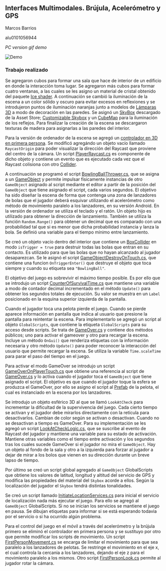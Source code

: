 ## Interfaces Multimodales. Brújula, Acelerómetro y GPS

Marcos Barrios

alu0101056944

*PC version gif demo*

![Demo](assets/demo.gif)


### Trabajo realizado

Se agregaron cubos para formar una sala que hace de interior de un edificio en donde la interacción toma lugar. Se agregaron más cubos para formar cuatro ventanas, a las cuales se les asigno un material de cristal obtenido del paquete [Ice shader](https://assetstore.unity.com/packages/vfx/shaders/ice-shader-tutorial-91432). A continuación se cambió la iluminación de la escena a un color sólido y oscuro para evitar excesos en reflexiones y se introdujeron puntos de iluminación naranjas junto a modelos de [Lámparas 3D](https://assetstore.unity.com/packages/p/free-pbr-lamps-70181) a modo de decoración en las paredes. Se asignó un [SkyBox](https://docs.unity3d.com/es/530/Manual/class-Skybox.html) descargado de la Asset Store; [Customizable Skybox](https://assetstore.unity.com/packages/p/customizable-skybox-174576) y un [CubeMap](https://docs.unity3d.com/Manual/class-Cubemap.html) para la iluminación de los reflejos. Para finalizar la creación de la escena se descargaron texturas de madera para asignarlas a las paredes del interior.

Para la versión de ordenador de la escena se agregó un [controlador en 3D en primera persona](https://assetstore.unity.com/packages/p/modular-first-person-controller-189884). Se modificó agregándo un objeto vacío llamado <code>RaycastOrigin</code> para poder visualizar la dirección del Raycast que proviene del centro de la cámara. Un script [PlayerRaycast.cs](PlayerRaycast.cs) es componente de dicho objeto y contiene un evento que es ejecutado cada vez que el Raycast colisiona con otro [Collider](https://docs.unity3d.com/ScriptReference/Collider.html).

A continuación se programó el script [BowlingBallThrower.cs](src/BowlingBallThrower.cs), que se asigna a un [GameObject](https://docs.unity3d.com/ScriptReference/GameObject.html) y permite impulsar físicamente instancias de otro <code>GameObject</code> asignado al script mediante el editor a partir de la posición del <code>GameObject</code> que tiene asignado el script, cada varios segundos. El objetivo ha sido diseñar la escena de forma que contenga una zona de lanzadores de bolas que el jugador deberá esquivar utilizando el acelerómetro como método de movimiento paralelo a los lanzadores, en su versión Android. En la versión de ordenador se utiliza el teclado y el ratón. Un objeto hijo es utilizado para obtener la dirección de lanzamiento. También se utiliza la función <code>Random.Range()</code> para obtener un decimal que es comparado con una probabilidad tal que si es menor que dicha probabilidad instancia y lanza la bola. Se definió una variable para el tiempo mínimo entre lanzamiento.

Se creó un objeto vacío dentro del interior que contiene un [BoxCollider](https://docs.unity3d.com/es/2018.4/Manual/class-BoxCollider.html) en modo <code>isTrigger = true</code> para destruir todas las bolas que entran en su contacto. Es utilizado para que las bolas que no hayan alcanzado al jugador desaparezcan. Se le asignó el script [GameObjectDestroyOnTouch.cs](src/GameObjectDestroyOnTouch.cs), que contiene una funcion <code>OnTriggerEnter()</code> que destruye el objeto que toca siempre y cuando su etiqueta sea <code>"BowlingBall"</code>.

El objetivo del juego es sobrevivir el máximo tiempo posible. Es por ello que se introdujo un script [CounterOfSurvivalTime.cs](src/CounterOfSurvivalTime.cs) que mantiene una variable a modo de contador decimal incrementado en el método <code>Update()</code> para obtener los segundos totales de ejecución. Su valor se muestra en un <code>Label</code> posicionado en la esquina superior izquierda de la pantalla.

Cuando el jugador toca una pelota pierde el juego. Cuando se pierde aparece información en pantalla que indica al usuario que presione la pantalla para reintentar la escena. Para implementarlo se agregó un script al objeto <code>GlobalScripts</code>, que contiene la etiqueta <code>GlobalScripts</code> para su acceso desde scripts. Se trata de [GameOver.cs](src/GameOver.cs) y contiene dos métodos públicos; uno para activar el gameover y otro para recargar la escena. Incluye un método <code>OnGui()</code> que renderiza etiquetas con la información necesaria y otro método <code>Update()</code> para poder reconocer la interacción del usuario que permite recargar la escena. Se utiliza la variable <code>Time.scaleTime</code> para parar el paso del tiempo en el juego.

Para activar el modo GameOver se introdujo un script [GameOverOnPlayerTouch.cs](src/GameOverOnPlayerTouch.cs) que obtiene una referencia al script de [GameOver.cs](src/GameOver.cs) y lo activa cuando el jugador toca el <code>GameObject</code> que tiene asignado el script. El objetivo es que cuando el jugador toque la esfera se produzca el GameOver, por ello se asigno el script al [Prefab](https://docs.unity3d.com/es/530/Manual/Prefabs.html) de la pelota, el cual es instanciado en la escena por los lanzadores.

Se introdujo un objeto esférico 3D al que se llamó <code>LookAtCheck</code> para incrementar la dificultad de la supervivencia del juego. Cada cierto tiempo se activan y el jugador debe mirarlos directamente con la retícula para desactivarlos. Cambian de color según se activan o desactivan. Cuando no se desactivan a tiempo es GameOver. Para su implementación se les agregó un script [LookAtCheckLogic.cs](src/LookAtCheckLogic.cs), que se suscribe al evento de Raycast del jugador y mantiene una variable para su estado de activación. Mantiene otras variables como el tiempo entre activación y los segundos tras los cuales sucede GameOver si el jugador no mira el <code>GameObject</code>. Hay un objeto al fondo de la sala y otro a la izquierda para forzar al jugador a dejar de mirar a los bolos que vienen en su dirección durante un breve lapso de tiempo.

Por último se creó un script global agregado al <code>GameObject</code> GlobalScripts que obtiene los valores de latitud, longitud y altitud del servicio de GPS y modifica las propiedades del material del <code>Skybox</code> acorde a ellos. Según la localización del jugador el <code>Skybox</code> tendrá distintas tonalidades.

Se creó un script llamado [InitiateLocationServices.cs](src/InitiateLocationServices.cs) para inicial el servicio de localización nada más ejecutar el juego. Para ello se agregó al <code>GameObject</code> GlobalScripts. Si no se inician los servicios se mantiene el juego en pausa. Se dibujan etiquetas para informar si se está esperando todavia por el servicio o si ha ocurrido algún problema.

Para el control del juego en el móvil a través del acelerómetro y la brújula primero se eliminó el controlador en primera persona y se sustituyo por otro que permite modificar los scripts de movimiento. Un script [FirstPersonMovement.cs](src/FirstPersonMovement.cs) se encarga de limitar el movimiento para que sea paralelo a los lanzadores de pelotas. Se restringe el movimiento en el eje x, el cual controla la cercania a los lanzadores, dejando el eje z para el movimiento paralelo a los mismos. Otro script [FirstPersonLook.cs](src/FirstPersonLook.cs) permite al jugador rotar la cámara.
